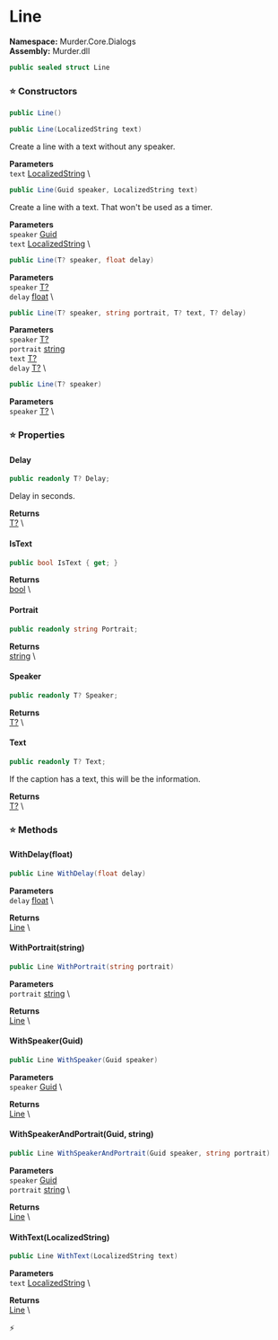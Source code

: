 # Line

**Namespace:** Murder.Core.Dialogs \
**Assembly:** Murder.dll

```csharp
public sealed struct Line
```

### ⭐ Constructors
```csharp
public Line()
```

```csharp
public Line(LocalizedString text)
```

Create a line with a text without any speaker.

**Parameters** \
`text` [LocalizedString](../../../Murder/Assets/LocalizedString.html) \

```csharp
public Line(Guid speaker, LocalizedString text)
```

Create a line with a text. That won't be used as a timer.

**Parameters** \
`speaker` [Guid](https://learn.microsoft.com/en-us/dotnet/api/System.Guid?view=net-7.0) \
`text` [LocalizedString](../../../Murder/Assets/LocalizedString.html) \

```csharp
public Line(T? speaker, float delay)
```

**Parameters** \
`speaker` [T?](https://learn.microsoft.com/en-us/dotnet/api/System.Nullable-1?view=net-7.0) \
`delay` [float](https://learn.microsoft.com/en-us/dotnet/api/System.Single?view=net-7.0) \

```csharp
public Line(T? speaker, string portrait, T? text, T? delay)
```

**Parameters** \
`speaker` [T?](https://learn.microsoft.com/en-us/dotnet/api/System.Nullable-1?view=net-7.0) \
`portrait` [string](https://learn.microsoft.com/en-us/dotnet/api/System.String?view=net-7.0) \
`text` [T?](https://learn.microsoft.com/en-us/dotnet/api/System.Nullable-1?view=net-7.0) \
`delay` [T?](https://learn.microsoft.com/en-us/dotnet/api/System.Nullable-1?view=net-7.0) \

```csharp
public Line(T? speaker)
```

**Parameters** \
`speaker` [T?](https://learn.microsoft.com/en-us/dotnet/api/System.Nullable-1?view=net-7.0) \

### ⭐ Properties
#### Delay
```csharp
public readonly T? Delay;
```

Delay in seconds.

**Returns** \
[T?](https://learn.microsoft.com/en-us/dotnet/api/System.Nullable-1?view=net-7.0) \
#### IsText
```csharp
public bool IsText { get; }
```

**Returns** \
[bool](https://learn.microsoft.com/en-us/dotnet/api/System.Boolean?view=net-7.0) \
#### Portrait
```csharp
public readonly string Portrait;
```

**Returns** \
[string](https://learn.microsoft.com/en-us/dotnet/api/System.String?view=net-7.0) \
#### Speaker
```csharp
public readonly T? Speaker;
```

**Returns** \
[T?](https://learn.microsoft.com/en-us/dotnet/api/System.Nullable-1?view=net-7.0) \
#### Text
```csharp
public readonly T? Text;
```

If the caption has a text, this will be the information.

**Returns** \
[T?](https://learn.microsoft.com/en-us/dotnet/api/System.Nullable-1?view=net-7.0) \
### ⭐ Methods
#### WithDelay(float)
```csharp
public Line WithDelay(float delay)
```

**Parameters** \
`delay` [float](https://learn.microsoft.com/en-us/dotnet/api/System.Single?view=net-7.0) \

**Returns** \
[Line](../../../Murder/Core/Dialogs/Line.html) \

#### WithPortrait(string)
```csharp
public Line WithPortrait(string portrait)
```

**Parameters** \
`portrait` [string](https://learn.microsoft.com/en-us/dotnet/api/System.String?view=net-7.0) \

**Returns** \
[Line](../../../Murder/Core/Dialogs/Line.html) \

#### WithSpeaker(Guid)
```csharp
public Line WithSpeaker(Guid speaker)
```

**Parameters** \
`speaker` [Guid](https://learn.microsoft.com/en-us/dotnet/api/System.Guid?view=net-7.0) \

**Returns** \
[Line](../../../Murder/Core/Dialogs/Line.html) \

#### WithSpeakerAndPortrait(Guid, string)
```csharp
public Line WithSpeakerAndPortrait(Guid speaker, string portrait)
```

**Parameters** \
`speaker` [Guid](https://learn.microsoft.com/en-us/dotnet/api/System.Guid?view=net-7.0) \
`portrait` [string](https://learn.microsoft.com/en-us/dotnet/api/System.String?view=net-7.0) \

**Returns** \
[Line](../../../Murder/Core/Dialogs/Line.html) \

#### WithText(LocalizedString)
```csharp
public Line WithText(LocalizedString text)
```

**Parameters** \
`text` [LocalizedString](../../../Murder/Assets/LocalizedString.html) \

**Returns** \
[Line](../../../Murder/Core/Dialogs/Line.html) \



⚡